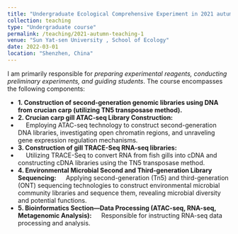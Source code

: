 ```yaml
---
title: "Undergraduate Ecological Comprehensive Experiment in 2021 autumn semester"
collection: teaching
type: "Undergraduate course"
permalink: /teaching/2021-autumn-teaching-1
venue: "Sun Yat-sen University , School of Ecology"
date: 2022-03-01
location: "Shenzhen, China"
---
```


I am primarily responsible for _preparing experimental reagents, conducting preliminary experiments, and guiding students_. The course encompasses the following components:
* **1. Construction of second-generation genomic libraries using DNA from crucian carp (utilizing TN5 transposase method).**
* **2. Crucian carp gill ATAC-seq Library Construction:**
* &emsp; Employing ATAC-seq technology to construct second-generation DNA libraries, investigating open chromatin regions, and unraveling gene expression regulation mechanisms.
* **3. Construction of gill TRACE-Seq RNA-seq libraries:**
* &emsp; Utilizing TRACE-Seq to convert RNA from fish gills into cDNA and constructing cDNA libraries using the TN5 transposase method.
* **4. Environmental Microbial Second and Third-generation Library Sequencing:**
 &emsp; Applying second-generation (Tn5) and third-generation (ONT) sequencing technologies to construct environmental microbial community libraries and sequence them, revealing microbial diversity and potential functions.
* **5. Bioinformatics Section—Data Processing (ATAC-seq, RNA-seq, Metagenomic Analysis):**
 &emsp; Responsible for instructing RNA-seq data processing and analysis.
